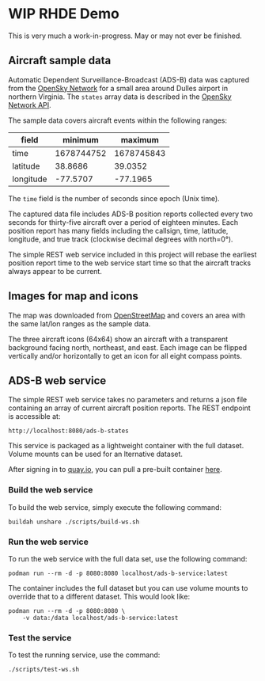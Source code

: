 # WIP RHDE Demo 
This is very much a work-in-progress. May or may not ever be finished.

## Aircraft sample data
Automatic Dependent Surveillance-Broadcast (ADS-B) data was captured
from the [OpenSky Network](https://opensky-network.org/) for a small
area around Dulles airport in northern Virginia.  The
`states` array data is described in the [OpenSky Network
API](https://openskynetwork.github.io/opensky-api/rest.html#id4).

The sample data covers aircraft events within the following ranges:

| field     | minimum    | maximum    |
| -----     | -------    | -------    |
| time      | 1678744752 | 1678745843 |
| latitude  |  38.8686   |  39.0352   |
| longitude | -77.5707   | -77.1965   |

The `time` field is the number of seconds since epoch (Unix time).

The captured data file includes ADS-B position reports collected
every two seconds for thirty-five aircraft over a period of eighteen
minutes. Each position report has many fields including the callsign,
time, latitude, longitude, and true track (clockwise decimal degrees
with north=0&deg;).

The simple REST web service included in this project will rebase
the earliest position report time to the web service start time so
that the aircraft tracks always appear to be current.

## Images for map and icons
The map was downloaded from [OpenStreetMap](https://www.openstreetmap.org/)
and covers an area with the same lat/lon ranges as the sample data.

The three aircraft icons (64x64) show an aircraft with a transparent
background facing north, northeast, and east. Each image can be
flipped vertically and/or horizontally to get an icon for all eight
compass points.

## ADS-B web service
The simple REST web service takes no parameters and returns a json
file containing an array of current aircraft position reports. The
REST endpoint is accessible at:

    http://localhost:8080/ads-b-states

This service is packaged as a lightweight container with the full 
dataset. Volume mounts can be used for an lternative dataset.

After signing in to [quay.io](https://quay.io), you can pull a
pre-built container [here](https://quay.io/rlucente-se-jboss/ads-b-service).

### Build the web service
To build the web service, simply execute the following command:

    buildah unshare ./scripts/build-ws.sh

### Run the web service
To run the web service with the full data set, use the following
command:

    podman run --rm -d -p 8080:8080 localhost/ads-b-service:latest

The container includes the full dataset but you can use volume
mounts to override that to a different dataset. This would look
like:

    podman run --rm -d -p 8080:8080 \
        -v data:/data localhost/ads-b-service:latest

### Test the service
To test the running service, use the command:

    ./scripts/test-ws.sh

